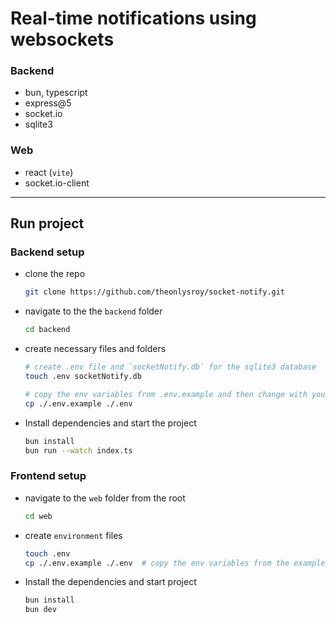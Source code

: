 # Real-time notifications using websockets

### Backend
- bun, typescript
- express@5
- socket.io
- sqlite3

### Web
- react (`vite`)
- socket.io-client

---

## Run project

### Backend setup

- clone the repo
  ```bash
  git clone https://github.com/theonlysroy/socket-notify.git
  ```

- navigate to the the `backend` folder
  ```bash
  cd backend
  ```

- create necessary files and folders
  ```bash
  # create .env file and `socketNotify.db` for the sqlite3 database
  touch .env socketNotify.db

  # copy the env variables from .env.example and then change with your own values
  cp ./.env.example ./.env
  ```

- Install dependencies and start the project
  ```bash
  bun install
  bun run --watch index.ts
  ```

### Frontend setup

- navigate to the `web` folder from the root
  ```bash
  cd web
  ```

- create `environment` files
  ```bash
  touch .env
  cp ./.env.example ./.env  # copy the env variables from the example and change with own values
  ```

- Install the dependencies and start project
  ```bash
  bun install
  bun dev
  ```
